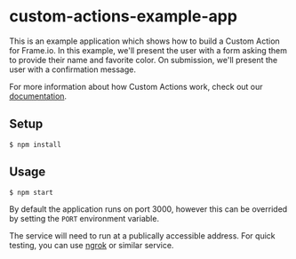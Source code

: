 # custom-actions-example-app

This is an example application which shows how to build a Custom Action for Frame.io. In this example, we'll present the user with a form asking them to provide their name and favorite color. On submission, we'll present the user with a confirmation message.

For more information about how Custom Actions work, check out our [documentation](https://docs.frame.io/docs/custom-actions).

## Setup

```
$ npm install
```

## Usage

```
$ npm start
```

By default the application runs on port 3000, however this can be overrided by setting the `PORT` environment variable.

The service will need to run at a publically accessible address. For quick testing, you can use [ngrok](https://ngrok.com/) or similar service.
